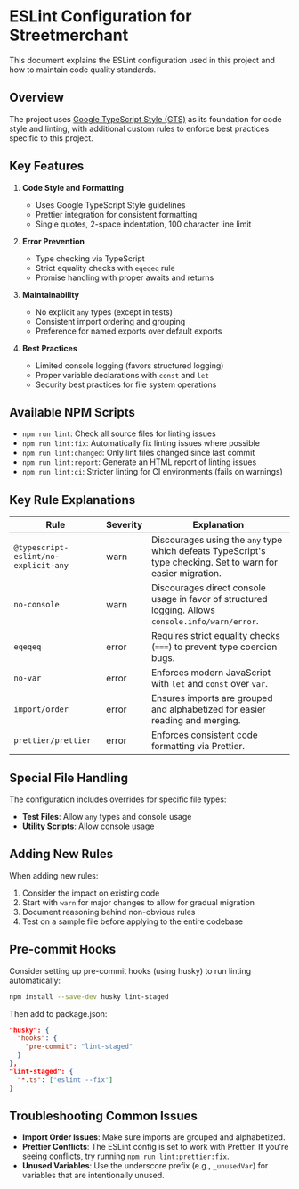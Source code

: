 # ESLint Configuration for Streetmerchant

This document explains the ESLint configuration used in this project and how to maintain code quality standards.

## Overview

The project uses [Google TypeScript Style (GTS)](https://github.com/google/gts) as its foundation for code style and linting, with additional custom rules to enforce best practices specific to this project.

## Key Features

1. **Code Style and Formatting**
   - Uses Google TypeScript Style guidelines
   - Prettier integration for consistent formatting
   - Single quotes, 2-space indentation, 100 character line limit

2. **Error Prevention**
   - Type checking via TypeScript
   - Strict equality checks with `eqeqeq` rule
   - Promise handling with proper awaits and returns

3. **Maintainability**
   - No explicit `any` types (except in tests)
   - Consistent import ordering and grouping
   - Preference for named exports over default exports

4. **Best Practices**
   - Limited console logging (favors structured logging)
   - Proper variable declarations with `const` and `let`
   - Security best practices for file system operations

## Available NPM Scripts

- `npm run lint`: Check all source files for linting issues
- `npm run lint:fix`: Automatically fix linting issues where possible
- `npm run lint:changed`: Only lint files changed since last commit
- `npm run lint:report`: Generate an HTML report of linting issues
- `npm run lint:ci`: Stricter linting for CI environments (fails on warnings)

## Key Rule Explanations

| Rule | Severity | Explanation |
|------|----------|-------------|
| `@typescript-eslint/no-explicit-any` | warn | Discourages using the `any` type which defeats TypeScript's type checking. Set to warn for easier migration. |
| `no-console` | warn | Discourages direct console usage in favor of structured logging. Allows `console.info/warn/error`. |
| `eqeqeq` | error | Requires strict equality checks (`===`) to prevent type coercion bugs. |
| `no-var` | error | Enforces modern JavaScript with `let` and `const` over `var`. |
| `import/order` | error | Ensures imports are grouped and alphabetized for easier reading and merging. |
| `prettier/prettier` | error | Enforces consistent code formatting via Prettier. |

## Special File Handling

The configuration includes overrides for specific file types:

- **Test Files**: Allow `any` types and console usage
- **Utility Scripts**: Allow console usage

## Adding New Rules

When adding new rules:

1. Consider the impact on existing code
2. Start with `warn` for major changes to allow for gradual migration
3. Document reasoning behind non-obvious rules
4. Test on a sample file before applying to the entire codebase

## Pre-commit Hooks

Consider setting up pre-commit hooks (using husky) to run linting automatically:

```bash
npm install --save-dev husky lint-staged
```

Then add to package.json:

```json
"husky": {
  "hooks": {
    "pre-commit": "lint-staged"
  }
},
"lint-staged": {
  "*.ts": ["eslint --fix"]
}
```

## Troubleshooting Common Issues

- **Import Order Issues**: Make sure imports are grouped and alphabetized.
- **Prettier Conflicts**: The ESLint config is set to work with Prettier. If you're seeing conflicts, try running `npm run lint:prettier:fix`.
- **Unused Variables**: Use the underscore prefix (e.g., `_unusedVar`) for variables that are intentionally unused.